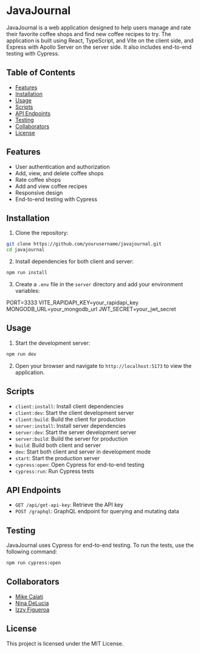 # JavaJournal

JavaJournal is a web application designed to help users manage and rate their favorite coffee shops and find new coffee recipes to try. The application is built using React, TypeScript, and Vite on the client side, and Express with Apollo Server on the server side. It also includes end-to-end testing with Cypress.

## Table of Contents

- [Features](#features)
- [Installation](#installation)
- [Usage](#usage)
- [Scripts](#scripts)
- [API Endpoints](#api-endpoints)
- [Testing](#testing)
- [Collaborators](#contributing)
- [License](#license)

## Features

- User authentication and authorization
- Add, view, and delete coffee shops
- Rate coffee shops
- Add and view coffee recipes
- Responsive design
- End-to-end testing with Cypress

## Installation

1. Clone the repository:

```sh
git clone https://github.com/yourusername/javajournal.git
cd javajournal
```

2. Install dependencies for both client and server:

```sh
npm run install
```

3. Create a `.env` file in the `server` directory and add your environment variables:

PORT=3333
VITE_RAPIDAPI_KEY=your_rapidapi_key
MONGODB_URL=your_mongodb_url 
JWT_SECRET=your_jwt_secret

## Usage

1. Start the development server:

```sh
npm run dev
```

2. Open your browser and navigate to `http://localhost:5173` to view the application.

## Scripts

- `client:install`: Install client dependencies
- `client:dev`: Start the client development server
- `client:build`: Build the client for production
- `server:install`: Install server dependencies
- `server:dev`: Start the server development server
- `server:build`: Build the server for production
- `build`: Build both client and server
- `dev`: Start both client and server in development mode
- `start`: Start the production server
- `cypress:open`: Open Cypress for end-to-end testing
- `cypress:run`: Run Cypress tests

## API Endpoints

- `GET /api/get-api-key`: Retrieve the API key
- `POST /graphql`: GraphQL endpoint for querying and mutating data

## Testing

JavaJournal uses Cypress for end-to-end testing. To run the tests, use the following command:

```sh
npm run cypress:open
```

## Collaborators
- [Mike Caiati](https://github.com/mcaiati2)
- [Nina DeLucia](https://github.com/delucianina)
- [Izzy Figueroa](https://github.com/IzzyFigueroa)

## License

This project is licensed under the MIT License.